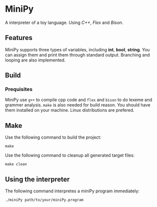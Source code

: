 # MiniPy
A interpreter of a toy language. Using *C++*, *Flex* and *Bison*.

## Features
MiniPy supports three types of variables, including **int**, **bool**, **string**. You can assign them and print them through standard output.
Branching and looping are also implemented.

## Build

### Prequisites

MiniPy use `g++` to compile cpp code and `flex` and `bison` to do lexeme and grammer analysis. `make` is also needed for build reason. You should have them installed on your machine. Linux distributions are prefered.

## Make

Use the following command to build the project:
```
make
```
Use the following command to cleanup all generated target files:
```
make clean
```

## Using the interpreter
The following command interpretes a miniPy program immediately:
```
./miniPy path/to/your/miniPy.program
```